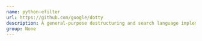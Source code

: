 ```yaml
---
name: python-efilter
url: https://github.com/google/dotty
description: A general-purpose destructuring and search language implemented in Python.
group: None
---
```

